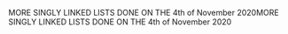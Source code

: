 MORE SINGLY LINKED LISTS
DONE ON THE 4th of November 2020MORE SINGLY LINKED LISTS
DONE ON THE 4th of November 2020

